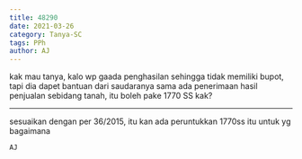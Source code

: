 ```yaml
---
title: 48290
date: 2021-03-26
category: Tanya-SC
tags: PPh
author: AJ
---
```


kak mau tanya, kalo wp gaada penghasilan sehingga tidak memiliki bupot, tapi dia dapet bantuan dari saudaranya sama ada penerimaan hasil penjualan sebidang tanah, itu boleh pake 1770 SS kak?

---

sesuaikan dengan per 36/2015, itu kan ada peruntukkan 1770ss itu untuk yg bagaimana

`AJ`

